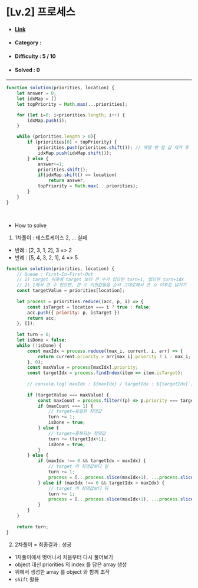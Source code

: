 # [Lv.2] 프로세스 
* #### [Link](https://school.programmers.co.kr/learn/courses/30/lessons/42587)
* #### Category : 
* #### Difficulty : 5 / 10  
* #### Solved : 0

<hr />

```js
function solution(priorities, location) {
    let answer = 0;
    let idxMap = []
    let topPriority = Math.max(...priorities);

    for (let i=0; i<priorities.length; i++) {
        idxMap.push(i);
    }

    while (priorities.length > 0){
        if (priorities[0] < topPriority) {
            priorities.push(priorities.shift()); // 배열 맨 앞 값 제거 후 맨 뒤에 넣기 
            idxMap.push(idxMap.shift());
        } else { 
            answer+=1;
            priorities.shift();
            if(idxMap.shift() == location)
                return answer;
            topPriority = Math.max(...priorities);
        }
    }
}
```

<br />

* How to solve
1. 1차풀이 : 테스트케이스 2, ... 실패 
* 반례 : [2, 3, 1, 2], 3 => 2
* 반례 : [5, 4, 3, 2, 1], 4 => 5
```js
function solution(priorities, location) {
    // Queue : First-In-First-Out 
    // 1) target 이후에 target 보다 큰 수가 있으면 turn+1, 없으면 turn+idx
    // 2) 1에서 큰 수 있으면, 큰 수 이전값들을 순서 그대로해서 큰 수 이후로 넘기기 
    const targetValue = priorities[location]; 
    
    let process = priorities.reduce((acc, p, i) => {
        const isTarget = location === i ? true : false;
        acc.push({ priority: p, isTarget })
        return acc;
    }, []);
    
    let turn = 0;
    let isDone = false;
    while (!isDone) {
        const maxIdx = process.reduce((max_i, current, i, arr) => {
            return current.priority > arr[max_i].priority ? i : max_i;
        }, 0);
        const maxValue = process[maxIdx].priority;
        const targetIdx = process.findIndex(item => item.isTarget);
        
        // console.log(`maxIdx : ${maxIdx} / targetIdx : ${targetIdx}`)
        
        if (targetValue === maxValue) {
            const maxCount = process.filter((p) => p.priority === targetValue).length;
            if (maxCount === 1) {
                // target=유일한 최댓값 
                turn += 1;
                isDone = true;
            } else {
                // target=중복되는 최댓값 
                turn += (targetIdx+1);
                isDone = true;
            }   
        } else {
            if (maxIdx !== 0 && targetIdx < maxIdx) {
                // target 이 최댓값보다 앞 
                turn += 1;
                process = [...process.slice(maxIdx+1), ...process.slice(0, maxIdx)] 
            } else if (maxIdx !== 0 && targetIdx > maxIdx) {
                // target 이 최댓값보다 뒤 
                turn += 1;
                process = [...process.slice(maxIdx+1), ...process.slice(0, maxIdx)] 
            }
        }
    }
    
    return turn;
}
```

2. 2차풀이 = 최종결과 : 성공 
* 1차풀이에서 벗어나서 처음부터 다시 풀어보기 
* object 대신 priorities 의 index 를 담은 array 생성 
* 위에서 생성한 array 를 object 와 함께 조작 
* `shift` 활용 